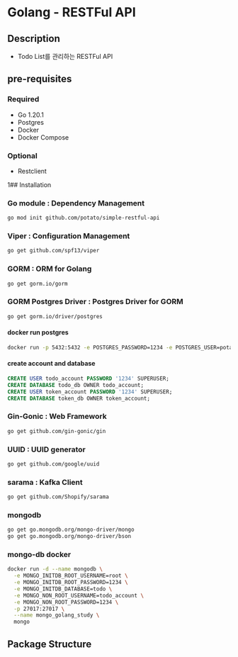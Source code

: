 # Golang - RESTFul API

## Description

- Todo List를 관리하는 RESTFul API

## pre-requisites

### Required

- Go 1.20.1
- Postgres
- Docker
- Docker Compose

### Optional

- Restclient

1## Installation

### Go module : Dependency Management

```bash
go mod init github.com/potato/simple-restful-api
```

### Viper : Configuration Management

```bash
go get github.com/spf13/viper
```

### GORM : ORM for Golang

```bash
go get gorm.io/gorm
```

### GORM Postgres Driver : Postgres Driver for GORM

```bash
go get gorm.io/driver/postgres
```

#### docker run postgres

```bash
docker run -p 5432:5432 -e POSTGRES_PASSWORD=1234 -e POSTGRES_USER=potato  -e POSTGRES_DB=golang --name psql_golang_study -d postgres
```

#### create account and database

```sql
CREATE USER todo_account PASSWORD '1234' SUPERUSER;
CREATE DATABASE todo_db OWNER todo_account;
CREATE USER token_account PASSWORD '1234' SUPERUSER;
CREATE DATABASE token_db OWNER token_account;
```

### Gin-Gonic : Web Framework

```bash
go get github.com/gin-gonic/gin
```

### UUID : UUID generator

```bash
go get github.com/google/uuid
```

### sarama : Kafka Client

```bash
go get github.com/Shopify/sarama
```

### mongodb

```bash
go get go.mongodb.org/mongo-driver/mongo
go get go.mongodb.org/mongo-driver/bson
```

### mongo-db docker

```bash
docker run -d --name mongodb \
  -e MONGO_INITDB_ROOT_USERNAME=root \
  -e MONGO_INITDB_ROOT_PASSWORD=1234 \
  -e MONGO_INITDB_DATABASE=todo \
  -e MONGO_NON_ROOT_USERNAME=todo_account \
  -e MONGO_NON_ROOT_PASSWORD=1234 \
  -p 27017:27017 \
  --name mongo_golang_study \
  mongo
```

## Package Structure
